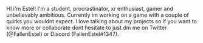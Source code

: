 HI i'm Estel! I'm a student, procrastinator, xr enthusiast, gamer and unbelievably ambitious. Currently im working on a game with a couple of quirks you wouldnt expect. I love talking about my projects so if you want to know more or collaborate dont hesitate to just dm me on Twitter (@FallenEstel) or Discord (FallenEstel#1347).

<!---
FallenEstel/FallenEstel is a ✨ special ✨ repository because its `README.md` (this file) appears on your GitHub profile.
You can click the Preview link to take a look at your changes.
--->
